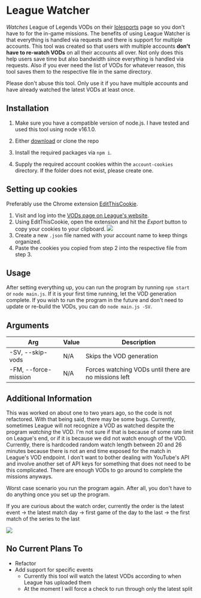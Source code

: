 # League Watcher

_Watches_ League of Legends VODs on their [lolesports](https://lolesports.com/vods/) page so you don't have to for the in-game missions. The benefits of using League Watcher is that everything is handled via requests and there is support for multiple accounts. This tool was created so that users with multiple accounts **don't have to re-watch VODs** on all their accounts all over. Not only does this help users save time but also bandwidth since everything is handled via requests. Also if you ever need the list of VODs for whatever reason, this tool saves them to the respective file in the same directory.

Please don't abuse this tool. Only use it if you have multiple accounts and have already watched the latest VODs at least once.

## Installation

1. Make sure you have a compatible version of node.js. I have tested and used this tool using node v16.1.0.

2. Either [download](https://github.com/Infinitay/League-Watcher/archive/refs/heads/master.zip) or clone the repo

3. Install the required packages via `npm i`.

4. Supply the required account cookies within the `account-cookies` directory. If the folder does not exist, please create one.

## Setting up cookies

Preferably use the Chrome extension [EditThisCookie](https://chrome.google.com/webstore/detail/editthiscookie/fngmhnnpilhplaeedifhccceomclgfbg).

1. Visit and log into the [VODs page on League's website]([lolesports](https://lolesports.com/vods/)).
2. Using EditThisCookie, open the extension and hit the _Export_ button to copy your cookies to your clipboard.
	![](https://i.imgur.com/QveOZ04.png)
3. Create a new `.json` file named with your account name to keep things organized.
4. Paste the cookies you copied from step 2 into the respective file from step 3.

## Usage
After setting everything up, you can run the program by running `npm start` or `node main.js`. If it is your first time running, let the VOD generation complete. If you wish to run the program in the future and don't need to update or re-build the VODs, you can do `node main.js -SV`.

## Arguments
| Arg | Value | Description |
| --- | ----- | ----------- |
| -SV, --skip-vods | N/A | Skips the VOD generation |
| -FM, --force-mission | N/A | Forces watching VODs until there are no missions left |

## Additional Information

This was worked on about one to two years ago, so the code is not refactored. With that being said, there may be some bugs. Currently, sometimes League will not recognize a VOD as watched despite the program _watching_ the VOD. I'm not sure if that is because of some rate limit on League's end, or if it is because we did not watch enough of the VOD. Currently, there is hardcoded random watch length between 20 and 26 minutes because there is not an end time exposed for the match in League's VOD endpoint. I don't want to bother dealing with YouTube's API and involve another set of API keys for something that does not need to be this complicated. There are enough VODs to go around to complete the missions anyways.

Worst case scenario you run the program again. After all, you don't have to do anything once you set up the program.

If you are curious about the watch order, currently the order is the latest event -> the latest match day -> first game of the day to the last -> the first match of the series to the last

![](https://i.imgur.com/uvTcPBD.png)

## No Current Plans To

- Refactor
- Add support for specific events
	- Currently this tool will watch the latest VODs according to when League has uploaded them
	- At the moment I will force a check to run through only the latest split